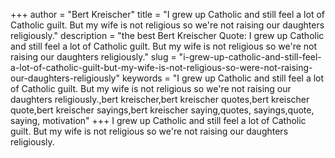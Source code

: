 +++
author = "Bert Kreischer"
title = "I grew up Catholic and still feel a lot of Catholic guilt. But my wife is not religious so we're not raising our daughters religiously."
description = "the best Bert Kreischer Quote: I grew up Catholic and still feel a lot of Catholic guilt. But my wife is not religious so we're not raising our daughters religiously."
slug = "i-grew-up-catholic-and-still-feel-a-lot-of-catholic-guilt-but-my-wife-is-not-religious-so-were-not-raising-our-daughters-religiously"
keywords = "I grew up Catholic and still feel a lot of Catholic guilt. But my wife is not religious so we're not raising our daughters religiously.,bert kreischer,bert kreischer quotes,bert kreischer quote,bert kreischer sayings,bert kreischer saying,quotes, sayings,quote, saying, motivation"
+++
I grew up Catholic and still feel a lot of Catholic guilt. But my wife is not religious so we're not raising our daughters religiously.

